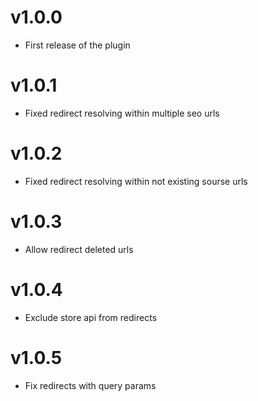 # v1.0.0
- First release of the plugin
# v1.0.1
- Fixed redirect resolving within multiple seo urls
# v1.0.2
- Fixed redirect resolving within not existing sourse urls   
# v1.0.3
- Allow redirect deleted urls  
# v1.0.4
- Exclude store api from redirects  
# v1.0.5
- Fix redirects with query params